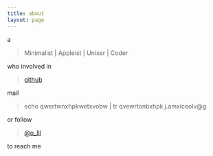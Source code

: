 ```yaml
---
title: about
layout: page
---
```


a

> Minimalist | Appleist | Unixer | Coder

who involved in 

> [github](https://github.com/bizhishui)

mail 

> echo qwertwnxhpkwetxvobw \| tr qvewrtonbxhpk j.amxiceolv@g

or follow 

> [@o_lll](https://twitter.com/#!/o_lll)

to reach me
